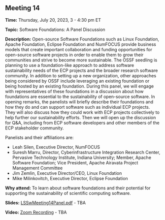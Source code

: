 ## Meeting 14

**Time:** Thursday, July 20, 2023, 3 - 4:30 pm ET

**Topic:** Software Foundations: A Panel Discussion

**Description:** Open-source Software Foundations such as Linux Foundation, Apache Foundation, Eclipse Foundation and NumFOCUS provide business models that create important collaboration and funding opportunities for open-source software projects in order to enable them to grow their communities and strive to become more sustainable. The OSSF seedling is planning to use a foundation-like approach to address software sustainability needs of the ECP projects and the broader research software community. In addition to setting up a new organization, other approaches being considered by OSSF include leveraging an existing foundation or being  hosted by an existing foundation. During this panel, we will engage with representatives of these foundations in a discussion about how foundations are essential to the sustainability of open-source software. In opening remarks, the panelists will briefly describe their foundations and how they do and can support software such as individual ECP projects. They will also discuss how they could work with ECP projects collectively to help further our sustainability efforts. Then we will open up the discussion for Q&A, including from ECP software developers and other members of the ECP stakeholder community.

Panelists and their affiliations are:

- Leah Silen, Executive Director, NumFOCUS
- Suresh Marru, Director, Cyberinfrastructure Integration Research Center, Pervasive Technology Institute, Indiana University; Member, Apache Software Foundation; Vice President, Apache Airavata Project Management Committee 
- Jim Zemlin, Executive Director/CEO, Linux Foundation
- Mike Milinkovitch, Executive Director, Eclipse Foundation

**Why attend:** To learn about software foundations and their potential for supporting the sustainability of scientific computing software.

**Slides:** [LSSwMeeting14Panel.pdf](../files/LSSwMeeting14Panel.pdf) - TBA

**Video:** [Zoom Recording]() - TBA

